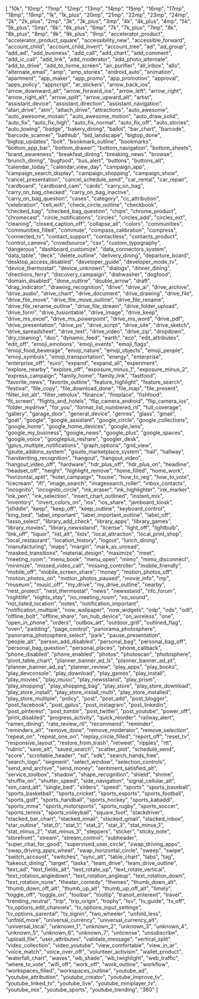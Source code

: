 [
	"10k",
	"10mp",
	"11mp",
	"12mp",
	"13mp",
	"14mp",
	"15mp",
	"16mp",
	"17mp",
	"18mp",
	"19mp",
	"1k",
	"1k_plus",
	"20mp",
	"21mp",
	"22mp",
	"23mp",
	"24mp",
	"2k",
	"2k_plus",
	"2mp",
	"3k",
	"3k_plus",
	"3mp",
	"4k",
	"4k_plus",
	"4mp",
	"5k",
	"5k_plus",
	"5mp",
	"6k",
	"6k_plus",
	"6mp",
	"7k",
	"7k_plus",
	"7mp",
	"8k",
	"8k_plus",
	"8mp",
	"9k",
	"9k_plus",
	"9mp",
	"accelerator_product",
	"accelerator_product_square",
	"accessibility_new",
	"accessible_forward",
	"account_child",
	"account_child_invert",
	"account_tree",
	"ad",
	"ad_group",
	"add_ad",
	"add_business",
	"add_call",
	"add_chart",
	"add_comment",
	"add_ic_call",
	"add_link",
	"add_moderator",
	"add_photo_alternate",
	"add_to_drive",
	"add_to_home_screen",
	"air_purifier",
	"all_inbox",
	"allo",
	"alternate_email",
	"amp",
	"amp_stories",
	"android_auto",
	"animation",
	"apartment",
	"app_maker",
	"app_promo",
	"app_promotion",
	"approval",
	"apps_policy",
	"appscript",
	"ar_stickers",
	"arrow_back_ios",
	"arrow_downward_alt",
	"arrow_forward_ios",
	"arrow_left",
	"arrow_right",
	"arrow_right_alt",
	"arrow_split",
	"arrow_upward_alt",
	"artist",
	"assistant_device",
	"assistant_direction",
	"assistant_navigation",
	"atari_drive",
	"atm",
	"attach_drive",
	"attractions",
	"auto_awesome",
	"auto_awesome_mosaic",
	"auto_awesome_motion",
	"auto_draw_solid",
	"auto_fix",
	"auto_fix_high",
	"auto_fix_normal",
	"auto_fix_off",
	"auto_stories",
	"auto_towing",
	"badge",
	"bakery_dining",
	"ballot",
	"bar_chart",
	"barcode",
	"barcode_scanner",
	"bathtub",
	"bid_landscape",
	"bigtop_done",
	"bigtop_updates",
	"bolt",
	"bookmark_outline",
	"bookmarks",
	"bottom_app_bar",
	"bottom_drawer",
	"bottom_navigation",
	"bottom_sheets",
	"brand_awareness",
	"breakfast_dining",
	"breaking_news",
	"browse",
	"brunch_dining",
	"bugfood",
	"bus_alert",
	"buttons",
	"buttons_alt",
	"calendar_today",
	"calendar_view_day",
	"campaign_app",
	"campaign_search_display",
	"campaign_shopping",
	"campaign_show",
	"cancel_presentation",
	"cancel_schedule_send",
	"car_rental",
	"car_repair",
	"cardboard",
	"cardboard_cam",
	"cards",
	"carry_on_bag",
	"carry_on_bag_checked",
	"carry_on_bag_inactive",
	"carry_on_bag_question",
	"cases",
	"category",
	"cc_attribution",
	"celebration",
	"cell_wifi",
	"check_circle_outline",
	"checkbook",
	"checked_bag",
	"checked_bag_question",
	"chips",
	"chrome_product",
	"chromecast",
	"circle_notifications",
	"circles",
	"circles_add",
	"circles_ext",
	"cleaning",
	"closed_caption_off",
	"collapse_all",
	"colors",
	"communities",
	"communities_filled",
	"commute",
	"compass_calibration",
	"compress",
	"connected_tv",
	"contact_support",
	"contactless",
	"contacts_product",
	"control_camera",
	"crowdsource",
	"csv",
	"custom_typography",
	"dangerous",
	"dashboard_customize",
	"data_connectors_system",
	"data_table",
	"deck",
	"delete_outline",
	"delivery_dining",
	"departure_board",
	"desktop_access_disabled",
	"developer_guide",
	"developer_mode_tv",
	"device_thermostat",
	"device_unknown",
	"dialogs",
	"dinner_dining",
	"directions_ferry",
	"discovery_campaign",
	"dishwasher",
	"dogfood",
	"domain_disabled",
	"done_outline",
	"double_arrow",
	"draft",
	"drag_indicator",
	"drawing_recognition",
	"drive",
	"drive_ai",
	"drive_archive",
	"drive_audio",
	"drive_chart",
	"drive_document",
	"drive_drawing",
	"drive_file",
	"drive_file_move",
	"drive_file_move_outline",
	"drive_file_rename",
	"drive_file_rename_outline",
	"drive_file_stream",
	"drive_folder_upload",
	"drive_form",
	"drive_fusiontable",
	"drive_image",
	"drive_keep",
	"drive_ms_excel",
	"drive_ms_powerpoint",
	"drive_ms_word",
	"drive_pdf",
	"drive_presentation",
	"drive_ps",
	"drive_script",
	"drive_site",
	"drive_sketch",
	"drive_spreadsheet",
	"drive_text",
	"drive_video",
	"drive_zip",
	"dropdown",
	"dry_cleaning",
	"duo",
	"dynamic_feed",
	"earth",
	"eco",
	"edit_attributes",
	"edit_off",
	"emoji_emotions",
	"emoji_events",
	"emoji_flags",
	"emoji_food_beverage",
	"emoji_nature",
	"emoji_objects",
	"emoji_people",
	"emoji_symbols",
	"emoji_transportation",
	"energy",
	"enterprise",
	"enterprise_off",
	"euro",
	"expand",
	"expand_all",
	"experiment",
	"explore_nearby",
	"explore_off",
	"exposure_minus_1",
	"exposure_minus_2",
	"express_campaign",
	"family_home",
	"family_link",
	"fastfood",
	"favorite_news",
	"favorite_outline",
	"feature_highlight",
	"feature_search",
	"festival",
	"file_copy",
	"file_download_done",
	"file_map",
	"file_present",
	"filter_list_alt",
	"filter_retrolux",
	"finance",
	"fireplace",
	"fishfood",
	"fit_screen",
	"flights_and_hotels",
	"flip_camera_android",
	"flip_camera_ios",
	"folder_mydrive",
	"for_you",
	"format_list_numbered_rtl",
	"full_coverage",
	"gallery",
	"garage_door",
	"general_device",
	"genres",
	"glass",
	"gmail",
	"goat",
	"google",
	"google_assistant",
	"google_circle",
	"google_collections",
	"google_home",
	"google_home_devices",
	"google_lens",
	"google_my_business",
	"google_news",
	"google_plus",
	"google_spaces",
	"google_voice",
	"googleplus_reshare",
	"googler_desk",
	"gplus_multiple_notifications",
	"graph_options",
	"grid_view",
	"gsuite_addons_system",
	"gsuite_marketplace_system",
	"hail",
	"hallway",
	"handwriting_recognition",
	"hangout",
	"hangout_video",
	"hangout_video_off",
	"hardware",
	"hdr_plus_off",
	"hdr_plus_on",
	"headline",
	"headset_off",
	"height",
	"highlight_remove",
	"home_filled",
	"home_work",
	"horizontal_split",
	"hotel_campaign",
	"house",
	"how_to_reg",
	"how_to_vote",
	"icecream",
	"ifl",
	"image_search",
	"imagesearch_roller",
	"inbox_contacts",
	"incognito",
	"incognito_circle",
	"ink_eraser",
	"ink_highlighter",
	"ink_marker",
	"ink_pen",
	"ink_selection",
	"insert_chart_outlined",
	"instant_mix",
	"inventory",
	"invert_colors_on",
	"ios",
	"ios_share",
	"jamboard_kiosk",
	"jsfiddle",
	"keep",
	"keep_off",
	"keep_outline",
	"keyboard_control",
	"king_bed",
	"label_important",
	"label_important_outline",
	"label_off",
	"lasso_select",
	"library_add_check",
	"library_apps",
	"library_games",
	"library_movies",
	"library_newsstand",
	"license",
	"light_off",
	"lightbulb",
	"link_off",
	"liquor",
	"list_alt",
	"lists",
	"local_attraction",
	"local_print_shop",
	"local_restaurant",
	"location_history",
	"logout",
	"lunch_dining",
	"manufacturing",
	"maps",
	"margin",
	"mark_as_unread",
	"masked_transitions",
	"material_design",
	"maximize",
	"meet",
	"meeting_room",
	"menu_book",
	"menu_open",
	"mimo",
	"mimo_disconnect",
	"minimize",
	"missed_video_call",
	"missing_controller",
	"mobile_friendly",
	"mobile_off",
	"mobile_screen_share",
	"money",
	"motion_photos_off",
	"motion_photos_on",
	"motion_photos_paused",
	"movie_info",
	"mp",
	"museum",
	"music_off",
	"my_drive",
	"my_drive_outline",
	"nearby",
	"nest_protect",
	"nest_thermostat",
	"news",
	"newsstand",
	"nfc_forum",
	"nightlife",
	"nights_stay",
	"no_meeting_room",
	"no_sound",
	"not_listed_location",
	"notes",
	"notification_important",
	"notification_multiple",
	"now_wallpaper",
	"now_widgets",
	"odp",
	"ods",
	"odt",
	"offline_bolt",
	"offline_share",
	"on_hub_device",
	"on_wireless",
	"one",
	"open_in_phone",
	"orders",
	"outbox_alt",
	"outdoor_grill",
	"outlined_flag",
	"oven",
	"padding",
	"page_control",
	"panorama_photosphere",
	"panorama_photosphere_select",
	"park",
	"pause_presentation",
	"people_alt",
	"person_add_disabled",
	"personal_bag",
	"personal_bag_off",
	"personal_bag_question",
	"personal_places",
	"phone_callback",
	"phone_disabled",
	"phone_enabled",
	"photos",
	"photoscan",
	"photosphere",
	"pivot_table_chart",
	"planner_banner_ad_ls",
	"planner_banner_ad_pt",
	"planner_banner_ad_sq",
	"planner_review",
	"play_apps",
	"play_books",
	"play_devconsole",
	"play_download",
	"play_games",
	"play_install",
	"play_movies",
	"play_music",
	"play_newsstand",
	"play_prism",
	"play_shopping",
	"play_shopping_bag",
	"play_store",
	"play_store_download",
	"play_store_install",
	"play_store_install_multi",
	"play_store_installed",
	"play_store_multiple",
	"policy",
	"post",
	"post_add",
	"post_blogger",
	"post_facebook",
	"post_gplus",
	"post_instagram",
	"post_linkedin",
	"post_pinterest",
	"post_tumblr",
	"post_twitter",
	"post_youtube",
	"power_off",
	"print_disabled",
	"progress_activity",
	"quick_reorder",
	"railway_alert",
	"ramen_dining",
	"rate_review_rtl",
	"recommend",
	"reminder",
	"reminders_alt",
	"remove_done",
	"remove_moderator",
	"remove_selection",
	"repeat_on",
	"repeat_one_on",
	"replay_circle_filled",
	"report_off",
	"reset_tv",
	"responsive_layout",
	"restore_from_trash",
	"retweet",
	"ripples",
	"rtt",
	"rubric",
	"save_alt",
	"saved_search",
	"scatter_plot",
	"schedule_send",
	"score",
	"scrollable_header",
	"sd",
	"sdk",
	"search_hands_free",
	"search_logo",
	"segment",
	"select_window",
	"selection_controls",
	"send_and_archive",
	"send_money",
	"sentiment_satisfied_alt",
	"service_toolbox",
	"shadow",
	"shape_recognition",
	"shield",
	"shrine",
	"shuffle_on",
	"shutter_speed",
	"side_navigation",
	"signal_cellular_alt",
	"sim_card_alt",
	"single_bed",
	"sliders",
	"speed",
	"sports",
	"sports_baseball",
	"sports_basketball",
	"sports_cricket",
	"sports_esports",
	"sports_football",
	"sports_golf",
	"sports_handball",
	"sports_hockey",
	"sports_kabaddi",
	"sports_mma",
	"sports_motorsports",
	"sports_rugby",
	"sports_soccer",
	"sports_tennis",
	"sports_volleyball",
	"square_foot",
	"stackdriver",
	"stacked_bar_chart",
	"stacked_email",
	"stacked_gmail",
	"stacked_inbox",
	"star_outline",
	"stat_0",
	"stat_1",
	"stat_2",
	"stat_3",
	"stat_minus_1",
	"stat_minus_2",
	"stat_minus_3",
	"steppers",
	"sticker",
	"sticky_note",
	"storefront",
	"stream",
	"stream_control",
	"subheader",
	"super_chat_for_good",
	"supervised_user_circle",
	"swap_driving_apps",
	"swap_driving_apps_wheel",
	"swap_horizontal_circle",
	"sweep",
	"swipe",
	"switch_account",
	"switches",
	"sync_alt",
	"table_chart",
	"tabs",
	"tag",
	"takeout_dining",
	"target",
	"tasks",
	"team_drive",
	"team_drive_outline",
	"text_ad",
	"text_fields_alt",
	"text_rotate_up",
	"text_rotate_vertical",
	"text_rotation_angledown",
	"text_rotation_angleup",
	"text_rotation_down",
	"text_rotation_none",
	"theater_comedy",
	"themes",
	"thumb_down_alt",
	"thumb_down_off_alt",
	"thumb_up_alt",
	"thumb_up_off_alt",
	"timely",
	"toggle_off",
	"toggle_on",
	"toolbar",
	"tooltip",
	"transit_enterexit",
	"travel",
	"trending_neutral",
	"trip",
	"trip_origin",
	"trophy",
	"tsv",
	"tv_guide",
	"tv_off",
	"tv_options_edit_channels",
	"tv_options_input_settings",
	"tv_options_parental",
	"tv_signin",
	"two_wheeler",
	"unfold_less",
	"unfold_more",
	"universal_currency",
	"universal_currency_alt",
	"universal_local",
	"unknown_1",
	"unknown_2",
	"unknown_3",
	"unknown_4",
	"unknown_5",
	"unknown_6",
	"unknown_7",
	"unlicense",
	"unsubscribe",
	"upload_file",
	"user_attributes",
	"validate_message",
	"vertical_split",
	"video_collection",
	"video_youtube",
	"view_comfortable",
	"view_in_ar",
	"voice_match",
	"voice_over_off",
	"volunteer_activism",
	"wallet_product",
	"waterfall_chart",
	"waves",
	"wb_shade",
	"wb_twighlight",
	"web_traffic",
	"where_to_vote",
	"wifi_off",
	"work_off",
	"work_outline",
	"workflow",
	"workspaces_filled",
	"workspaces_outline",
	"youtube_ad",
	"youtube_attribution",
	"youtube_creator",
	"youtube_improve_tv",
	"youtube_linked_tv",
	"youtube_live",
	"youtube_miniplayer_tv",
	"youtube_mix",
	"youtube_sports",
	"youtube_trending",
	"360"
]